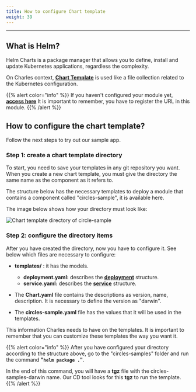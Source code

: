 ```yaml
---
title: How to configure Chart template
weight: 39
---
```


---

## What is Helm? 

Helm Charts is a package manager that allows you to define, install and update Kubernetes applications, regardless the complexity.

On Charles context,  [**Chart Template**](https://helm.sh/docs/chart_template_guide/getting_started/) is used like a file collection related to the Kubernetes configuration.

{{% alert color="info" %}}
If you haven't configured your module yet, [**access here**](.././) It is important to remember, you have to register the URL in this module. 
{{% /alert %}}

## How to configure the chart template?

Follow the next steps to try out our sample app.

### **Step 1: create a chart template directory**

To start, you need to save your templates in any git repository you want. When you create a new chart template, you must give the directory the same name as the component as it refers to. 

The structure below has the necessary templates to deploy a module that contains a component called "circles-sample", it is available here. 

The image below shows how your directory must look like: 

![ Chart template directory of circle-sample](/docs-charles/screen-shot-2020-08-13-at-09.16.04.png)

### Step 2: configure the directory items 

After you have created the directory, now you have to configure it. See below which files are necessary to configure: 

* **templates/** : it has the models.

  * **deployment.yaml:** describes the [**deployment**](https://kubernetes.io/docs/concepts/workloads/controllers/deployment/) structure.  
  * **service.yaml:** describes the [**service**](https://kubernetes.io/docs/concepts/services-networking/service/) structure. 

* The **Chart.yaml** file contains the descriptions as version, name, description. It is necessary to define the version as "darwin".
* The **circles-sample.yaml** file has the values that it will be used in the templates. 

This information Charles needs to have on the templates. It is important to remember that you can customize these templates the way you want it. 

{{% alert color="info" %}}
After you have configured your directory according to the structure above, go to the "circles-samples" folder and run the command **"`helm package .`"**. 

In the end of this command, you will have a **tgz** file with the circles-samples-darwin name. Our CD tool looks for this **tgz** to run the template.
{{% /alert %}}
